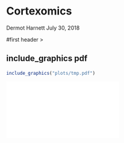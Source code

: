 Cortexomics
================
Dermot Harnett
July 30, 2018

\#first header \>

## include\_graphics pdf

``` r
include_graphics("plots/tmp.pdf")
```

![caption](plots/tmp.pdf)

